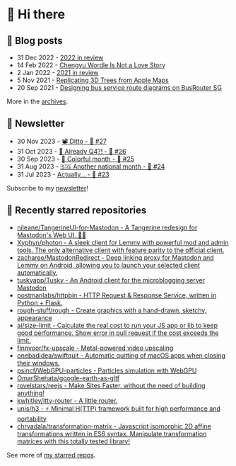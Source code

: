 # 👋 Hi there

## 📝 Blog posts

<!-- feed start -->
- 31 Dec 2022 - [2022 in review](https://cheeaun.com/blog/2022/12/2022-in-review/)
- 14 Feb 2022 - [Chengyu Wordle Is Not a Love Story](https://cheeaun.com/blog/2022/02/chengyu-wordle-is-not-a-love-story/)
- 2 Jan 2022 - [2021 in review](https://cheeaun.com/blog/2022/01/2021-in-review/)
- 5 Nov 2021 - [Replicating 3D Trees from Apple Maps](https://cheeaun.com/blog/2021/11/replicating-3d-trees-apple-maps/)
- 20 Sep 2021 - [Designing bus service route diagrams on BusRouter SG](https://cheeaun.com/blog/2021/09/bus-service-route-diagrams-busrouter-sg/)
<!-- feed end -->

More in the [archives](https://cheeaun.com/blog/archives/).

## 📰 Newsletter

<!-- newsletter start -->
- 30 Nov 2023 - [📽️ Ditto - 🥫 #27](https://cheeaun.substack.com/p/ditto-27)
- 31 Oct 2023 - [🫣 Already Q4?! - 🥫 #26](https://cheeaun.substack.com/p/already-q4-26)
- 30 Sep 2023 - [🎨 Colorful month - 🥫 #25](https://cheeaun.substack.com/p/colorful-month-25)
- 31 Aug 2023 - [🇸🇬 Another national month - 🥫 #24](https://cheeaun.substack.com/p/another-national-month-24)
- 31 Jul 2023 - [Actually… - 🥫 #23](https://cheeaun.substack.com/p/actually-23)
<!-- newsletter end -->

Subscribe to my [newsletter](https://cheeaun.substack.com/)!

## 🌟 Recently starred repositories

<!-- starred repos start -->
- [nileane/TangerineUI-for-Mastodon - A Tangerine redesign for Mastodon's Web UI. 🍊🐘](https://github.com/nileane/TangerineUI-for-Mastodon)
- [Xyphyn/photon - A sleek client for Lemmy with powerful mod and admin tools. The only alternative client with feature parity to the official client.](https://github.com/Xyphyn/photon)
- [zacharee/MastodonRedirect - Deep linking proxy for Mastodon and Lemmy on Android, allowing you to launch your selected client automatically.](https://github.com/zacharee/MastodonRedirect)
- [tuskyapp/Tusky - An Android client for the microblogging server Mastodon](https://github.com/tuskyapp/Tusky)
- [postmanlabs/httpbin - HTTP Request & Response Service, written in Python + Flask.](https://github.com/postmanlabs/httpbin)
- [rough-stuff/rough - Create graphics with a hand-drawn, sketchy, appearance](https://github.com/rough-stuff/rough)
- [ai/size-limit - Calculate the real cost to run your JS app or lib to keep good performance. Show error in pull request if the cost exceeds the limit.](https://github.com/ai/size-limit)
- [finnvoor/fx-upscale - Metal-powered video upscaling](https://github.com/finnvoor/fx-upscale)
- [onebadidea/swiftquit - Automatic quitting of macOS apps when closing their windows.](https://github.com/onebadidea/swiftquit)
- [psincf/WebGPU-particles - Particles simulation with WebGPU](https://github.com/psincf/WebGPU-particles)
- [OmarShehata/google-earth-as-gltf](https://github.com/OmarShehata/google-earth-as-gltf)
- [rovelstars/reejs - Make Sites Faster, without the need of building anything!](https://github.com/rovelstars/reejs)
- [kwhitley/itty-router - A little router.](https://github.com/kwhitley/itty-router)
- [unjs/h3 - ⚡️ Minimal H(TTP) framework built for high performance and portability ](https://github.com/unjs/h3)
- [chrvadala/transformation-matrix - Javascript isomorphic 2D affine transformations written in ES6 syntax. Manipulate transformation matrices with this totally tested library!](https://github.com/chrvadala/transformation-matrix)
<!-- starred repos end -->

See more of [my starred repos](https://github.com/stars/cheeaun/).
